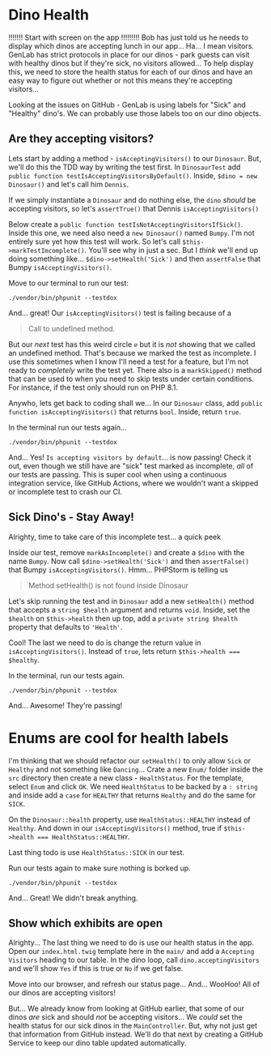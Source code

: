 # Dino Health

!!!!!!! Start with screen on the app !!!!!!!!!
Bob has just told us he needs to display which dinos are accepting lunch in our
app... Ha... I mean visitors. GenLab has strict protocols in place for our dinos - 
park guests can visit with healthy dinos but if they're sick, no visitors allowed...
To help display this, we need to store the health status for each of our dinos and
have an easy way to figure out whether or not this means they're accepting visitors...

Looking at the issues on GitHub - GenLab is using labels for "Sick" and "Healthy" 
dino's. We can probably use those labels too on our dino objects.

## Are they accepting visitors?

Lets start by adding a method - `isAcceptingVisitors()` to our `Dinosaur`. But,
we'll do this the TDD way by writing the test first. In `DinosaurTest` add
`public function testIsAcceptingVisitorsByDefault()`. Inside, `$dino = new Dinosaur()`
and let's call him `Dennis`.

If we simply instantiate a `Dinosaur` and do nothing else, the `dino`
*should* be accepting visitors, so let's `assertTrue()` that Dennis `isAcceptingVisitors()`

Below create a `public function testIsNotAcceptingVisitorsIfSick()`. Inside
this one, we need also need a `new Dinosaur()` named `Bumpy`. I'm not entirely sure
yet how this test will work. So let's call `$this->markTestImcomplete()`. You'll
see why in just a sec. But I *think* we'll end up doing something like...
`$dino->setHealth('Sick')` and then `assertFalse` that Bumpy `isAcceptingVisitors()`.

Move to our terminal to run our test:

```terminal
./vendor/bin/phpunit --testdox
```

And... great! Our `isAcceptingVisitors()` test is failing because of a

> Call to undefined method.

But our *next* test has this weird circle `∅` but it is *not* showing that we called
an undefined method. That's because we marked the test as incomplete. I use this
sometimes when I know I'll need a test for a feature, but I'm not ready to 
*completely* write the test yet. There also is a `markSkipped()` method that can 
be used to when you need to skip tests under certain conditions. For instance, 
if the test only should run on PHP 8.1.

Anywho, lets get back to coding shall we... In our `Dinosaur` class, add
`public function isAcceptingVisitors()` that returns `bool`. Inside, return `true`.

In the terminal run our tests again...

```terminal-silent
./vendor/bin/phpunit --testdox

```

And... Yes! `Is accepting visitors by default`... is now passing! Check it out,
even though we still have are "sick" test marked as incomplete, *all* of our tests
are passing. This is super cool when using a continuous integration service, like 
GitHub Actions, where we wouldn't want a skipped or incomplete test to crash our CI.

## Sick Dino's - Stay Away!

Alrighty, time to take care of this incomplete test... a quick peek 

Inside our test, remove `markAsIncomplete()` and create a `$dino` with the name
`Bumpy`. Now call `$dino->setHealth('Sick')` and then `assertFalse()` that
Bumpy `isAcceptingVisitors()`. Hmm... PHPStorm is telling us

> Method setHealth() is not found inside Dinosaur

Let's skip running the test and in `Dinosaur` add a new `setHealth()` method that 
accepts a `string $health` argument and returns `void`. Inside, set the `$health`
on `$this->health` then up top, add a `private string $health` property that defaults
to `'Health'`.

Cool! The last we need to do is change the return value in `isAcceptingVisitors()`.
Instead of `true`, lets return `$this->health === $healthy`.

In the terminal, run our tests again.

```terminal-silent
./vendor/bin/phpunit --testdox
```

And... Awesome! They're passing!

# Enums are cool for health labels

I'm thinking that we should refactor our `setHealth()` to only allow `Sick` or 
`Healthy` and not something like `Dancing`... Crate a new `Enum/` folder
inside the `src` directory then create a new class - `HealthStatus`. For the 
template, select `Enum` and click `OK`. We need `HealthStatus` to be backed by a
`: string` and inside add a `case` for `HEALTHY` that returns `Healthy` and do 
the same for `SICK`.

On the `Dinosaur::health` property, use `HealthStatus::HEALTHY` instead of
`Healthy`. And down in our `isAcceptingVisitors()` method, true if
`$this->health === HealthStatus::HEALTHY`.

Last thing todo is use `HealthStatus::SICK` in our test.

Run our tests again to make sure nothing is borked up.

```terminal-silent
./vendor/bin/phpunit --testdox
```

And... Great! We didn't break anything.

## Show which exhibits are open

Alrighty... The last thing we need to do is use our health status in the app. Open
our `index.html.twig` template here in the `main/` and add a `Accepting Visitors`
heading to our table. In the dino loop, call `dino.acceptingVisitors` and we'll
show `Yes` if this is true or `No` if we get false.


Move into our browser, and refresh our status page... And... WooHoo! All
of our dinos are accepting visitors!

But... We already know from looking at GitHub earlier, that some of our dinos 
*are* sick and should *not* be accepting visitors... We *could* set the health 
status for our sick dinos in the `MainController`. But, why not just get that 
information from GitHub instead. We'll do that next by creating a GitHub Service
to keep our dino table updated automatically.

